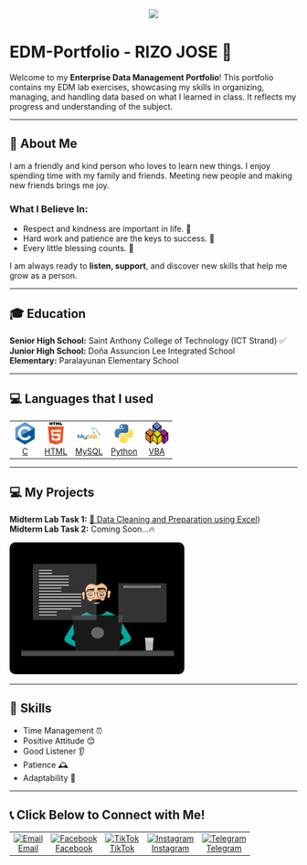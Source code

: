 <p align="center">
  <img src="https://capsule-render.vercel.app/api?text=Hey Everyone!🕹️&animation=fadeIn&type=waving&color=gradient&height=100"/>
</p>

# EDM-Portfolio - RIZO JOSE 🎯

Welcome to my **Enterprise Data Management Portfolio**! This portfolio contains my EDM lab exercises, showcasing my skills in organizing, managing, and handling data based on what I learned in class. It reflects my progress and understanding of the subject.

---

## 🌟 About Me
I am a friendly and kind person who loves to learn new things. I enjoy spending time with my family and friends. Meeting new people and making new friends brings me joy. 

### What I Believe In:
- Respect and kindness are important in life. 🤝
- Hard work and patience are the keys to success. 💪
- Every little blessing counts. 🙏

I am always ready to **listen, support**, and discover new skills that help me grow as a person.

---

## 🎓 Education
**Senior High School:** Saint Anthony College of Technology (ICT Strand) ✅  
**Junior High School:** Doña Assuncion Lee Integrated School  
**Elementary:** Paralayunan Elementary School  

---  

## 💻 Languages that I used 

<table style="border-collapse: collapse; border: none;">
  <tr>
    <td align="center" style="border: none;">
      <a href="https://www.cprogramming.com/" target="_blank" rel="noreferrer">
        <img src="https://raw.githubusercontent.com/devicons/devicon/master/icons/c/c-original.svg" alt="C" width="40" height="40"/>
        <br>C
      </a>
    </td>
    <td align="center" style="border: none;">
      <a href="https://www.w3.org/html/" target="_blank" rel="noreferrer">
        <img src="https://raw.githubusercontent.com/devicons/devicon/master/icons/html5/html5-original-wordmark.svg" alt="HTML" width="40" height="40"/>
        <br>HTML
      </a>
    </td>
    <td align="center" style="border: none;">
      <a href="https://www.mysql.com/" target="_blank" rel="noreferrer">
        <img src="https://raw.githubusercontent.com/devicons/devicon/master/icons/mysql/mysql-original-wordmark.svg" alt="MySQL" width="40" height="40"/>
        <br>MySQL
      </a>
    </td>
    <td align="center" style="border: none;">
      <a href="https://www.python.org" target="_blank" rel="noreferrer">
        <img src="https://raw.githubusercontent.com/devicons/devicon/master/icons/python/python-original.svg" alt="Python" width="40" height="40"/>
        <br>Python
      </a>
    </td>
    <td align="center" style="border: none;">
      <a href="https://en.wikipedia.org/wiki/Visual_Basic_for_Applications" target="_blank" rel="noreferrer">
        <img src="https://github.com/Nonchalants/Portfolio/blob/main/images/file-type-vba-icon-2048x1143-g79vnax4.png?raw=true" alt="VBA" width="40" height="40"/>
        <br>VBA
      </a>
    </td>
  </tr>
</table>

---

## 💻 My Projects  
**Midterm Lab Task 1:** [📄 Data Cleaning and Preparation using Excel](https://github.com/Nonchalants/Portfolio/tree/main/MIDTERM%20LAB%20TASK1#readme))   
**Midterm Lab Task 2:** Coming Soon...🔥  

<img src="images/thoughtworks-gif_dribbble.gif" alt="Typing Man" style="width: 300px; border: 3px solid black; border-radius: 10px;">  
   
  
--- 

## 📌 Skills
- Time Management ⏰  
- Positive Attitude 😊  
- Good Listener 👂  
- Patience 🕰️  
- Adaptability 🔄  

---

## 📞 Click Below to Connect with Me!  

<table>
  <tr>
    <td align="center">
      <a href="mailto:crizojose24-0501@cca.edu.ph" target="_blank">
        <img src="https://cdn-icons-png.flaticon.com/512/732/732200.png" alt="Email" width="40" height="40"/><br>Email
      </a>
    </td>
    <td align="center">
      <a href="https://www.facebook.com/rizojose.1214" target="_blank">
        <img src="https://upload.wikimedia.org/wikipedia/commons/5/51/Facebook_f_logo_%282019%29.svg" alt="Facebook" width="40" height="40"/><br>Facebook
      </a>
    </td>
    <td align="center">
      <a href="https://www.tiktok.com/@shinra_14?_t=ZS-8uUGGG9p0XI&_r=1" target="_blank">
        <img src="https://upload.wikimedia.org/wikipedia/en/a/a9/TikTok_logo.svg" alt="TikTok" width="40" height="40"/><br>TikTok
      </a>
    </td>
    <td align="center">
      <a href="https://www.instagram.com" target="_blank">
        <img src="https://upload.wikimedia.org/wikipedia/commons/a/a5/Instagram_icon.png" alt="Instagram" width="40" height="40"/><br>Instagram
      </a>
    </td>
    <td align="center">
      <a href="https://telegram.org" target="_blank">
        <img src="https://upload.wikimedia.org/wikipedia/commons/8/82/Telegram_logo.svg" alt="Telegram" width="40" height="40"/><br>Telegram
      </a>
    </td>
  </tr>
</table>






